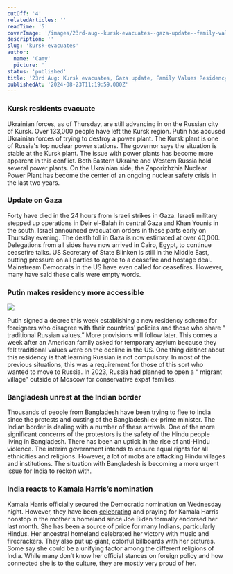 ```yaml
---
cutOff: '4'
relatedArticles: ''
readTime: '5'
coverImage: '/images/23rd-aug--kursk-evacuates--gaza-update--family-values-residency-c1Nj.jpg'
description: ''
slug: 'kursk-evacuates'
author:
  name: 'Camy'
  picture: ''
status: 'published'
title: '23rd Aug: Kursk evacuates, Gaza update, Family Values Residency'
publishedAt: '2024-08-23T11:19:59.000Z'
---
```


### Kursk residents evacuate

Ukrainian forces, as of Thursday, are still advancing in on the Russian city of Kursk. Over 133,000 people have left the Kursk region. Putin has accused Ukrainian forces of trying to destroy a power plant. The Kursk plant is one of Russia's top nuclear power stations. The governor says the situation is stable at the Kursk plant. The issue with power plants has become more apparent in this conflict. Both Eastern Ukraine and Western Russia hold several power plants. On the Ukrainian side, the Zaporizhzhia Nuclear Power Plant has become the center of an ongoing nuclear safety crisis in the last two years.

### Update on Gaza

Forty have died in the 24 hours from Israeli strikes in Gaza. Israeli military stepped up operations in Deir el-Balah in central Gaza and Khan Younis in the south. Israel announced evacuation orders in these parts early on Thursday evening. The death toll in Gaza is now estimated at over 40,000. Delegations from all sides have now arrived in Cairo, Egypt, to continue ceasefire talks. US Secretary of State Blinken is still in the Middle East, putting pressure on all parties to agree to a ceasefire and hostage deal. Mainstream Democrats in the US have even called for ceasefires. However, many have said these calls were empty words.

### Putin makes residency more accessible

![](/images/23rd-aug--kursk-evacuates--gaza-update--family-values-residency-IyMj.jpg)

Putin signed a decree this week establishing a new residency scheme for foreigners who disagree with their countries' policies and those who share “ traditional Russian values.” More provisions will follow later. This comes a week after an American family asked for temporary asylum because they felt traditional values were on the decline in the US. One thing distinct about this residency is that learning Russian is not compulsory. In most of the previous situations, this was a requirement for those of this sort who wanted to move to Russia. In 2023, Russia had planned to open a “ migrant village” outside of Moscow for conservative expat families.

### Bangladesh unrest at the Indian border

Thousands of people from Bangladesh have been trying to flee to India since the protests and ousting of the Bangladeshi ex-prime minister. The Indian border is dealing with a number of these arrivals. One of the more significant concerns of the protestors is the safety of the Hindu people living in Bangladesh. There has been an uptick in the rise of anti-Hindu violence. The interim government intends to ensure equal rights for all ethnicities and religions. However, a lot of mobs are attacking Hindu villages and institutions. The situation with Bangladesh is becoming a more urgent issue for India to reckon with.

### India reacts to Kamala Harris’s nomination

Kamala Harris officially secured the Democratic nomination on Wednesday night. However, they have been [celebrating](https://www.npr.org/2024/08/22/g-s1-18035/kamala-harris-india-ancestral-village) and praying for Kamala Harris nonstop in the mother's homeland since Joe Biden formally endorsed her last month. She has been a source of pride for many Indians, particularly Hindus. Her ancestral homeland celebrated her victory with music and firecrackers. They also put up giant, colorful billboards with her pictures. Some say she could be a unifying factor among the different religions of India. While many don’t know her official stances on foreign policy and how connected she is to the culture, they are mostly very proud of her.